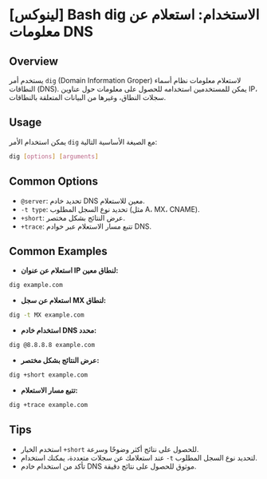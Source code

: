 # [لينوكس] Bash dig الاستخدام: استعلام عن معلومات DNS

## Overview
يستخدم أمر `dig` (Domain Information Groper) لاستعلام معلومات نظام أسماء النطاقات (DNS). يمكن للمستخدمين استخدامه للحصول على معلومات حول عناوين IP، سجلات النطاق، وغيرها من البيانات المتعلقة بالنطاقات.

## Usage
يمكن استخدام الأمر `dig` مع الصيغة الأساسية التالية:

```bash
dig [options] [arguments]
```

## Common Options
- `@server`: تحديد خادم DNS معين للاستعلام.
- `-t type`: تحديد نوع السجل المطلوب (مثل A، MX، CNAME).
- `+short`: عرض النتائج بشكل مختصر.
- `+trace`: تتبع مسار الاستعلام عبر خوادم DNS.

## Common Examples
- **استعلام عن عنوان IP لنطاق معين:**

```bash
dig example.com
```

- **استعلام عن سجل MX لنطاق:**

```bash
dig -t MX example.com
```

- **استخدام خادم DNS محدد:**

```bash
dig @8.8.8.8 example.com
```

- **عرض النتائج بشكل مختصر:**

```bash
dig +short example.com
```

- **تتبع مسار الاستعلام:**

```bash
dig +trace example.com
```

## Tips
- استخدم الخيار `+short` للحصول على نتائج أكثر وضوحًا وسرعة.
- عند استعلامك عن سجلات متعددة، يمكنك استخدام `-t` لتحديد نوع السجل المطلوب.
- تأكد من استخدام خادم DNS موثوق للحصول على نتائج دقيقة.